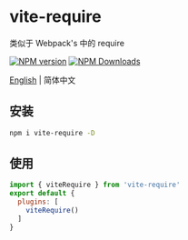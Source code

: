 # vite-require

类似于 Webpack's 中的 require

[![NPM version](https://img.shields.io/npm/v/vite-require.svg)](https://npmjs.org/package/vite-require)
[![NPM Downloads](https://img.shields.io/npm/dm/vite-require.svg?style=flat)](https://npmjs.org/package/vite-require)

[English](https://github.com/vite-plugin/vite-require#readme) | 简体中文

## 安装

```bash
npm i vite-require -D
```

## 使用

```javascript
import { viteRequire } from 'vite-require'
export default {
  plugins: [
    viteRequire()
  ]
}
```
